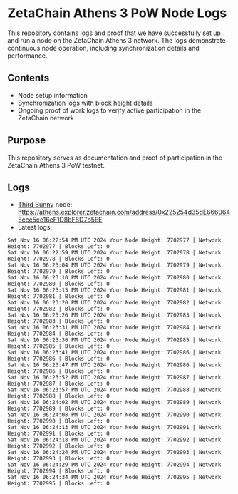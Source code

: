 # ZetaChain Athens 3 PoW Node Logs
This repository contains logs and proof that we have successfully set up and run a node on the ZetaChain Athens 3 network. The logs demonstrate continuous node operation, including synchronization details and performance.

## Contents
- Node setup information
- Synchronization logs with block height details
- Ongoing proof of work logs to verify active participation in the ZetaChain network

## Purpose
This repository serves as documentation and proof of participation in the ZetaChain Athens 3 PoW testnet.

## Logs

- [Third Bunny](https://thirdbunny.xyz/) node: https://athens.explorer.zetachain.com/address/0x225254d35dE666064Eccc5ce16eF1D8bF8D7b5EE
- Latest logs:
```
Sat Nov 16 06:22:54 PM UTC 2024 Your Node Height: 7702977 | Network Height: 7702977 | Blocks Left: 0
Sat Nov 16 06:22:59 PM UTC 2024 Your Node Height: 7702978 | Network Height: 7702978 | Blocks Left: 0
Sat Nov 16 06:23:04 PM UTC 2024 Your Node Height: 7702979 | Network Height: 7702979 | Blocks Left: 0
Sat Nov 16 06:23:10 PM UTC 2024 Your Node Height: 7702980 | Network Height: 7702980 | Blocks Left: 0
Sat Nov 16 06:23:15 PM UTC 2024 Your Node Height: 7702981 | Network Height: 7702981 | Blocks Left: 0
Sat Nov 16 06:23:20 PM UTC 2024 Your Node Height: 7702982 | Network Height: 7702982 | Blocks Left: 0
Sat Nov 16 06:23:26 PM UTC 2024 Your Node Height: 7702983 | Network Height: 7702983 | Blocks Left: 0
Sat Nov 16 06:23:31 PM UTC 2024 Your Node Height: 7702984 | Network Height: 7702984 | Blocks Left: 0
Sat Nov 16 06:23:36 PM UTC 2024 Your Node Height: 7702985 | Network Height: 7702985 | Blocks Left: 0
Sat Nov 16 06:23:41 PM UTC 2024 Your Node Height: 7702986 | Network Height: 7702986 | Blocks Left: 0
Sat Nov 16 06:23:47 PM UTC 2024 Your Node Height: 7702986 | Network Height: 7702986 | Blocks Left: 0
Sat Nov 16 06:23:52 PM UTC 2024 Your Node Height: 7702987 | Network Height: 7702987 | Blocks Left: 0
Sat Nov 16 06:23:57 PM UTC 2024 Your Node Height: 7702988 | Network Height: 7702988 | Blocks Left: 0
Sat Nov 16 06:24:02 PM UTC 2024 Your Node Height: 7702989 | Network Height: 7702989 | Blocks Left: 0
Sat Nov 16 06:24:08 PM UTC 2024 Your Node Height: 7702990 | Network Height: 7702990 | Blocks Left: 0
Sat Nov 16 06:24:13 PM UTC 2024 Your Node Height: 7702991 | Network Height: 7702991 | Blocks Left: 0
Sat Nov 16 06:24:18 PM UTC 2024 Your Node Height: 7702992 | Network Height: 7702992 | Blocks Left: 0
Sat Nov 16 06:24:24 PM UTC 2024 Your Node Height: 7702993 | Network Height: 7702993 | Blocks Left: 0
Sat Nov 16 06:24:29 PM UTC 2024 Your Node Height: 7702994 | Network Height: 7702994 | Blocks Left: 0
Sat Nov 16 06:24:34 PM UTC 2024 Your Node Height: 7702995 | Network Height: 7702995 | Blocks Left: 0
```
